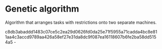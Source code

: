# Genetic algorithm
Algorithm that arranges tasks with restrictions onto two separate machines.

c8db3abaddd1483c07ce5c2ea29d0626fd0da25e71f5955a71cadda4bc8e811aa4c3accd9789aa426a58ef27e31da8dc9f087ea16118607b6fe2ba58dd5154a5  -